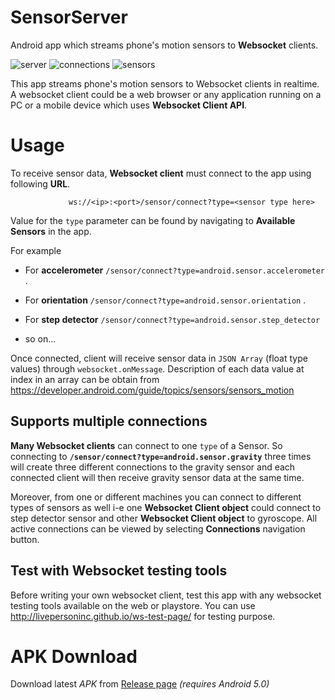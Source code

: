 # SensorServer
Android app which streams phone's motion sensors to **Websocket** clients.
 

![server](https://user-images.githubusercontent.com/35717992/146649500-f4f1aadf-60e0-4305-81bc-f7db21540bd7.gif)    ![connections](https://user-images.githubusercontent.com/35717992/146649573-9b86ff77-565c-46ef-900b-63350f4eac3b.gif)    ![sensors](https://user-images.githubusercontent.com/35717992/146649578-adb5f0eb-4a7a-462a-9e16-264f4599903f.gif)






 This app streams phone's motion sensors to Websocket clients in realtime. A websocket client could be a web browser or any application running on a PC or a mobile device which uses **Websocket Client API**.  
 
 
 
 
 # Usage
 To receive sensor data, **Websocket client**  must connect to the app using following **URL**.
 
                 ws://<ip>:<port>/sensor/connect?type=<sensor type here> 
 
 
  Value for the `type` parameter can be found by navigating to **Available Sensors** in the app. 
 
 For example
 
 * For **accelerometer** `/sensor/connect?type=android.sensor.accelerometer` .
 
 * For **orientation** `/sensor/connect?type=android.sensor.orientation` .
 
 * For **step detector**  `/sensor/connect?type=android.sensor.step_detector`

 * so on... 
 
 Once connected, client will receive sensor data in `JSON Array` (float type values) through `websocket.onMessage`. Description of each data value at index in an array can be obtain from https://developer.android.com/guide/topics/sensors/sensors_motion   
 
## Supports multiple connections

 **Many Websocket clients** can connect to one `type` of a Sensor. So connecting to **`/sensor/connect?type=android.sensor.gravity`** three times will create three different connections to the gravity sensor and each connected client will then receive gravity sensor data at the same time.
 
Moreover, from one or different machines you can connect to different types of sensors as well i-e one **Websocket Client object** could connect to step detector sensor and other **Websocket Client object** to gyroscope. All active connections can be viewed by selecting **Connections** navigation button.
 
## Test with Websocket testing tools 
Before writing your own websocket client, test this app with any websocket testing tools available on the web or playstore. You can use http://livepersoninc.github.io/ws-test-page/ for testing purpose.
 

# APK Download
Download latest *APK* from [Release page](https://github.com/umer0586/SensorServer/releases) *(requires Android 5.0)* 
